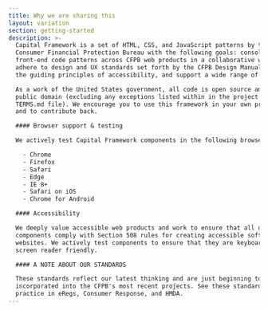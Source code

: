 ```yaml
---
title: Why we are sharing this
layout: variation
section: getting-started
description: >-
  Capital Framework is a set of HTML, CSS, and JavaScript patterns by the
  Consumer Financial Protection Bureau with the following goals: consolidate
  front-end code patterns across CFPB web products in a collaborative way,
  adhere to design and UX standards set forth by the CFPB Design Manual, respect
  the guiding principles of accessibility, and support a wide range of browsers.

  As a work of the United States government, all code is open source and in the
  public domain (excluding any exceptions listed within in the project’s
  TERMS.md file). We encourage you to use this framework in your own projects
  and to contribute back.

  #### Browser support & testing

  We actively test Capital Framework components in the following browsers:  

    - Chrome  
    - Firefox  
    - Safari  
    - Edge  
    - IE 8+  
    - Safari on iOS  
    - Chrome for Android  

  #### Accessibility

  We deeply value accessible web products and work to ensure that all of our
  components comply with Section 508 rules for creating accessible software and
  websites. We actively test components to ensure that they are keyboard and
  screen reader friendly.

  #### A NOTE ABOUT OUR STANDARDS

  These standards reflect our latest thinking and are just beginning to be
  incorporated into the CFPB's most recent projects. See these standards in
  practice in eRegs, Consumer Response, and HMDA.
---
```


